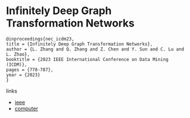 # Infinitely Deep Graph Transformation Networks

```
@inproceedings{nec_icdm23,
title = {Infinitely Deep Graph Transformation Networks},
author = {L. Zhang and Q. Zhang and Z. Chen and Y. Sun and C. Lu and L. Zhao},
booktitle = {2023 IEEE International Conference on Data Mining (ICDM)},
pages = {778-787},
year = {2023}
}
```

links
- [ieee](https://doi.org/10.1109/ICDM58522.2023.00087)
- [computer](https://doi.ieeecomputersociety.org/10.1109/ICDM58522.2023.00087)
